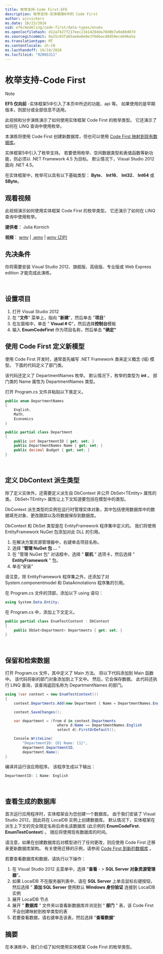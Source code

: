 ```yaml
---
title: 枚举支持-Code First-EF6
description: 枚举支持-实体框架6中的 Code First
author: ajcvickers
ms.date: 10/23/2016
uid: ef6/modeling/code-first/data-types/enums
ms.openlocfilehash: d12a7427f217eec21b1428dda78d0b7a9e88d07d
ms.sourcegitcommit: 0a25c03fa65ae6e0e0e3f66bac48d59eceb96a5a
ms.translationtype: MT
ms.contentlocale: zh-CN
ms.lasthandoff: 10/14/2020
ms.locfileid: "92065311"
---
```

# <a name="enum-support---code-first"></a>枚举支持-Code First
> [!NOTE]
> **EF5 仅向前** -实体框架5中引入了本页中所述的功能、api 等。 如果使用的是早期版本，则部分或全部信息不适用。

此视频和分步演练演示了如何使用实体框架 Code First 的枚举类型。 它还演示了如何在 LINQ 查询中使用枚举。

本演练将使用 Code First 创建新数据库，但也可以使用 [Code First 映射到现有数据库](xref:ef6/modeling/code-first/workflows/existing-database)。

实体框架5中引入了枚举支持。 若要使用枚举、空间数据类型和表值函数等新功能，则必须以 .NET Framework 4.5 为目标。 默认情况下，Visual Studio 2012 面向 .NET 4.5。

在实体框架中，枚举可以具有以下基础类型： **Byte**、 **Int16**、 **Int32**、 **Int64** 或 **SByte**。

## <a name="watch-the-video"></a>观看视频
此视频演示如何使用实体框架 Code First 的枚举类型。 它还演示了如何在 LINQ 查询中使用枚举。

**提供者**： Julia Kornich

**视频**： [wmv](https://download.microsoft.com/download/A/5/8/A583DEE8-FD5C-47EE-A4E1-966DDF39D1DA/HDI-ITPro-MSDN-winvideo-enumwithcodefirst.wmv)  |  [.wmv](https://download.microsoft.com/download/A/5/8/A583DEE8-FD5C-47EE-A4E1-966DDF39D1DA/HDI-ITPro-MSDN-mp4video-enumwithcodefirst.m4v)  |  [wmv (ZIP) ](https://download.microsoft.com/download/A/5/8/A583DEE8-FD5C-47EE-A4E1-966DDF39D1DA/HDI-ITPro-MSDN-winvideo-enumwithcodefirst.zip)

## <a name="pre-requisites"></a>先决条件

你将需要安装 Visual Studio 2012、旗舰版、高级版、专业版或 Web Express edition 才能完成此演练。

 

## <a name="set-up-the-project"></a>设置项目

1.  打开 Visual Studio 2012
2.  在 "**文件**" 菜单上，指向 "**新建**"，然后单击 "**项目**"
3.  在左窗格中，单击 " **Visual \# C**"，然后选择**控制台**模板
4.  输入 **EnumCodeFirst** 作为项目名称，然后单击 **"确定"**

## <a name="define-a-new-model-using-code-first"></a>使用 Code First 定义新模型

使用 Code First 开发时，通常首先编写 .NET Framework 类来定义概念 (域) 模型。 下面的代码定义了部门类。

该代码还定义了 DepartmentNames 枚举。 默认情况下，枚举的类型为 **int** 。 部门类的 Name 属性为 DepartmentNames 类型。

打开 Program.cs 文件并粘贴以下类定义。

``` csharp
public enum DepartmentNames
{
    English,
    Math,
    Economics
}     

public partial class Department
{
    public int DepartmentID { get; set; }
    public DepartmentNames Name { get; set; }
    public decimal Budget { get; set; }
}
```
 

## <a name="define-the-dbcontext-derived-type"></a>定义 DbContext 派生类型

除了定义实体外，还需要定义派生自 DbContext 并公开 DbSet&lt;TEntity&gt; 属性的类。 DbSet&lt;TEntity&gt; 属性让上下文知道要包括在模型中的类型。

DbContext 派生类型的实例在运行时管理实体对象，其中包括使用数据库中的数据填充对象、更改跟踪以及将数据保存到数据库。

DbContext 和 DbSet 类型是在 EntityFramework 程序集中定义的。 我们将使用 EntityFramework NuGet 包添加对此 DLL 的引用。

1.  在解决方案资源管理器中，右键单击项目名称。
2.  选择 "**管理 NuGet 包 ...** "
3.  在 "管理 NuGet 包" 对话框中，选择 " **联机** " 选项卡，然后选择 " **EntityFramework** " 包。
4.  单击“安装” 

请注意，除 EntityFramework 程序集之外，还添加了对 System.componentmodel 和 DataAnnotations 程序集的引用。

在 Program.cs 文件的顶部，添加以下 using 语句：

``` csharp
using System.Data.Entity;
```

在 Program.cs 中，添加上下文定义。 

``` csharp
public partial class EnumTestContext : DbContext
{
    public DbSet<Department> Departments { get; set; }
}
```
 

## <a name="persist-and-retrieve-data"></a>保留和检索数据

打开 Program.cs 文件，其中定义了 Main 方法。 将以下代码添加到 Main 函数中。 该代码将新的部门对象添加到上下文中。 然后，它会保存数据。 此代码还执行 LINQ 查询，该查询返回名称为 DepartmentNames 的部门。

``` csharp
using (var context = new EnumTestContext())
{
    context.Departments.Add(new Department { Name = DepartmentNames.English });

    context.SaveChanges();

    var department = (from d in context.Departments
                        where d.Name == DepartmentNames.English
                        select d).FirstOrDefault();

    Console.WriteLine(
        "DepartmentID: {0} Name: {1}",
        department.DepartmentID,  
        department.Name);
}
```

编译并运行该应用程序。 该程序生成以下输出：

``` csharp
DepartmentID: 1 Name: English
```
 

## <a name="view-the-generated-database"></a>查看生成的数据库

首次运行应用程序时，实体框架会为您创建一个数据库。 由于我们安装了 Visual Studio 2012，因此将在 LocalDB 实例上创建数据库。 默认情况下，实体框架在派生上下文的完全限定名称后命名该数据库 (此示例的 **EnumCodeFirst. EnumTestContext**) 。 随后将使用现有数据库的时间。  

请注意，如果在创建数据库后对模型进行了任何更改，则应使用 Code First 迁移来更新数据库架构。 有关使用迁移的示例，请参阅 [Code First 到新的数据库](xref:ef6/modeling/code-first/workflows/new-database) 。

若要查看数据库和数据，请执行以下操作：

1.  在 Visual Studio 2012 主菜单中，选择 "**查看**  - &gt; **SQL Server 对象资源管理器**"。
2.  如果 LocalDB 不在服务器列表中，请在 **SQL Server** 上单击鼠标右键按钮，然后选择 " **添加 SQL Server** 使用默认 **Windows 身份验证** 连接到 LocalDB 实例
3.  展开 LocalDB 节点
4.  展开 " **数据库** " 文件夹以查看新数据库并浏览到 " **部门** " 表，该 Code First 不会创建映射到枚举类型的表
5.  若要查看数据，请右键单击该表，然后选择 "**查看数据**"

## <a name="summary"></a>摘要

在本演练中，我们介绍了如何使用实体框架 Code First 的枚举类型。 
